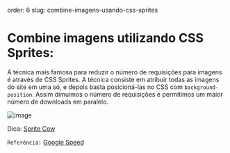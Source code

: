 order: 6
slug: combine-imagens-usando-css-sprites

# Combine imagens utilizando CSS Sprites:

A técnica mais famosa para reduzir o número de requisições para imagens é através de CSS Sprites. A técnica consiste em atribuir todas as imagens do site em uma só, e depois basta posicioná-las no CSS com `background-position`. Assim dimuimos o número de requisições e permitimos um maior número de downloads em paralelo.

![image](http://www.google.com/images/nav_logo83.png)

Dica: [Sprite Cow](http://www.spritecow.com/)

`Referência:` [Google Speed](http://code.google.com/speed/page-speed/docs/rtt.html#SpriteImages)